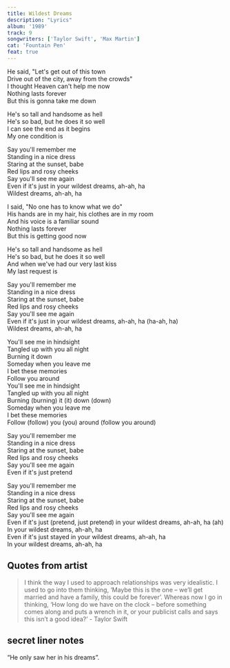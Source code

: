 ```yaml
---
title: Wildest Dreams
description: "Lyrics"
album: '1989'
track: 9
songwriters: ['Taylor Swift', 'Max Martin'] 
cat: 'Fountain Pen'
feat: true
---
```

<p className="verse-one">
He said, "Let's get out of this town <br />
Drive out of the city, away from the crowds" <br />
I thought Heaven can't help me now <br />
Nothing lasts forever <br />
But this is gonna take me down <br />
</p>
<p className="pre-chorus">
He's so tall and handsome as hell <br />
He's so bad, but he does it so well <br />
I can see the end as it begins <br />
My one condition is <br />
</p>
<p className="chorus">
Say you'll remember me <br />
Standing in a nice dress <br />
Staring at the sunset, babe <br />
Red lips and rosy cheeks <br />
Say you'll see me again <br />
Even if it's just in your wildest dreams, ah-ah, ha <br />
Wildest dreams, ah-ah, ha <br />
</p>
<p className="verse-two">
I said, "No one has to know what we do" <br />
His hands are in my hair, his clothes are in my room <br />
And his voice is a familiar sound <br />
Nothing lasts forever <br />
But this is getting good now <br />
</p>
<p className="pre-chorus">
He's so tall and handsome as hell <br />
He's so bad, but he does it so well <br />
And when we've had our very last kiss <br />
My last request is <br />
</p>
<p className="chorus">
Say you'll remember me <br />
Standing in a nice dress <br />
Staring at the sunset, babe <br />
Red lips and rosy cheeks <br />
Say you'll see me again <br />
Even if it's just in your wildest dreams, ah-ah, ha (ha-ah, ha) <br />
Wildest dreams, ah-ah, ha <br />
</p>
<p className="bridge">
You'll see me in hindsight <br />
Tangled up with you all night <br />
Burning it down <br />
Someday when you leave me <br />
I bet these memories <br />
Follow you around <br />
You'll see me in hindsight <br />
Tangled up with you all night <br />
Burning (burning) it (it) down (down) <br />
Someday when you leave me <br />
I bet these memories <br />
Follow (follow) you (you) around (follow you around) <br />
</p>
<p className="breakdown">
Say you'll remember me <br />
Standing in a nice dress <br />
Staring at the sunset, babe <br />
Red lips and rosy cheeks <br />
Say you'll see me again <br />
Even if it's just pretend <br />
</p>
<p className="chorus">
Say you'll remember me <br />
Standing in a nice dress <br />
Staring at the sunset, babe <br />
Red lips and rosy cheeks <br />
Say you'll see me again <br />
Even if it's just (pretend, just pretend) in your wildest dreams, ah-ah, ha (ah) <br />
In your wildest dreams, ah-ah, ha <br />
Even if it's just stayed in your wildest dreams, ah-ah, ha <br />
In your wildest dreams, ah-ah, ha <br />
</p>



## Quotes from artist
<blockquote>
I think the way I used to approach relationships was very idealistic. I used to go into them thinking, ‘Maybe this is the one – we’ll get married and have a family, this could be forever’. Whereas now I go in thinking, ‘How long do we have on the clock – before something comes along and puts a wrench in it, or your publicist calls and says this isn’t a good idea?’
- Taylor Swift
</blockquote>


## secret liner notes
“He only saw her in his dreams”.